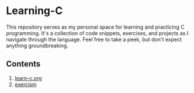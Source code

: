 # Learning-C

This repository serves as my personal space for learning and practicing C programming. It's a collection of code snippets, exercises, and projects as I navigate through the language. Feel free to take a peek, but don't expect anything groundbreaking.

## Contents

1. [learn-c.org](./learn-c/README.md)
2. [exercism](./exercism/README.md)
